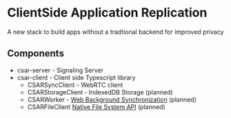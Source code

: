 # **C**lient**S**ide **A**pplication **R**eplication

A new stack to build apps without a tradtional backend for improved privacy

## Components

* csar-server - Signaling Server
* csar-client - Client side Typescript library
  * CSARSyncClient - WebRTC client
  * CSARStorageClient - IndexedDB Storage (planned)
  * CSARWorker - [Web Background Synchronization](https://wicg.github.io/background-sync/spec/) (planned)
  * CSARFileClient [Native File System API](https://wicg.github.io/native-file-system/) (planned)